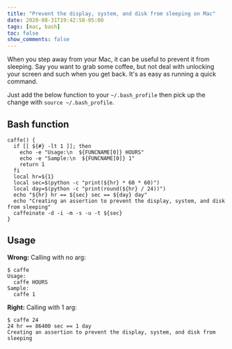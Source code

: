 ```yaml
---
title: "Prevent the display, system, and disk from sleeping on Mac"
date: 2020-08-31T19:42:58-05:00
tags: [mac, bash]
toc: false
show_comments: false
---
```


When you step away from your Mac, it can be useful to prevent it from sleeping. Say you want to grab some coffee, but not deal with unlocking your screen and such when you get back. It's as easy as running a quick command.

Just add the below function to your `~/.bash_profile` then pick up the change with `source ~/.bash_profile`.

## Bash function

```shell
caffe() {
  if [[ ${#} -lt 1 ]]; then
    echo -e "Usage:\n  ${FUNCNAME[0]} HOURS"
    echo -e "Sample:\n  ${FUNCNAME[0]} 1"    
    return 1
  fi
  local hr=${1}
  local sec=$(python -c "print(${hr} * 60 * 60)")
  local day=$(python -c "print(round(${hr} / 24))")
  echo "${hr} hr == ${sec} sec == ${day} day"
  echo "Creating an assertion to prevent the display, system, and disk from sleeping"
  caffeinate -d -i -m -s -u -t ${sec}
}
```

## Usage

**Wrong:** Calling with no arg:

```
$ caffe
Usage:
  caffe HOURS
Sample:
  caffe 1
```

**Right:** Calling with 1 arg:

```
$ caffe 24
24 hr == 86400 sec == 1 day
Creating an assertion to prevent the display, system, and disk from sleeping
```
